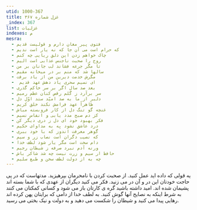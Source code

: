 ```yaml
---
utid: 1000-367
title: غزل شماره ۳۶۷
_index: 367
list: غزلیات
indexes: م
mesra:
  - فتوی پیر مغان دارم و قولیست قدیم
  - که حرام است می آن جا که نه یار است ندیم
  - چاک خواهم زدن این دلق ریایی چه کنم
  - روح را صحبت ناجنس عذابی است الیم
  - تا مگر جرعه فشاند لب جانان بر من
  - سالها شد که منم بر در میخانه مقیم
  - مگرش خدمت دیرین من از یاد برفت
  - ‌ ای نسیم سحری یاد دهش عهد قدیم
  - بعد صد سال اگر بر سر خاکم گذری
  - سر برآرد ز گلم رقص کنان عظم رمیم
  - دلبر از ما به صد امیّد ستد اوّل دل
  - ظاهراً عهد فرامش نکند خلق کریم
  - غنچه گو تنگ دل از کار فروبسته مباش
  - کز دم صبح مدد یابی و انفاس نسیم
  - فکر بهبود خود ای دل ز دری دیگر کن
  - درد عاشق نشود بِه به مداوای حکیم
  - گوهر معرفت اندوز که با خود ببری
  - که نصیب دگران است نصاب زر و سیم
  - دام سخت است مگر یار شود لطف خدا
  - ورنه آدم نبرد صرفه ز شیطان رجیم
  - حافظ ار سیم و زرت نیست چه شد شاکر باش
  - چه به از دولت لطف سخن و طبع سلیم
---
```

یه قولی که داده اید عمل کنید. از صحبت کردن با نامحرمان بپرهیزید. مدتهاست که در پی حاجت خودتان این در و آن در می زنید. فکر می کنید دیگران از عهدی که با شما بسته اند پشیمان شده اند. امید داشته باشید گره ی کارتان باز می شود و کسانی کمکتان می کنند به شرط اینکه به نصایح آنها گوش کنید. به لطف خدا از دامی که برایتان پهن کرده اند رهایی پیدا می کنید و شیطان را شکست می دهید و به دولت و نیک بختی می رسید.
